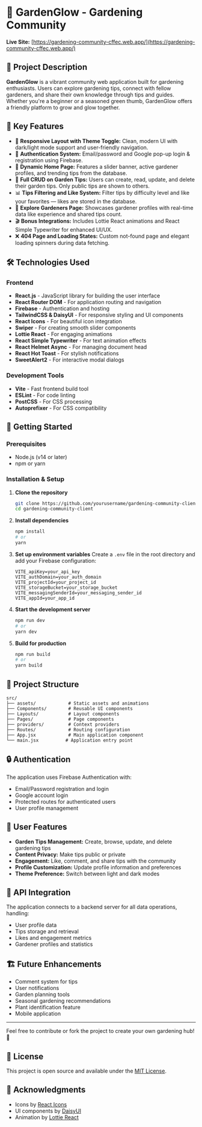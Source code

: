 # 🌿 GardenGlow - Gardening Community

**Live Site:** [https://gardening-community-cffec.web.app/](https://gardening-community-cffec.web.app/)

## 🌟 Project Description

**GardenGlow** is a vibrant community web application built for gardening enthusiasts. Users can explore gardening tips, connect with fellow gardeners, and share their own knowledge through tips and guides. Whether you're a beginner or a seasoned green thumb, GardenGlow offers a friendly platform to grow and glow together.

## 🚀 Key Features

- 🧱 **Responsive Layout with Theme Toggle:** Clean, modern UI with dark/light mode support and user-friendly navigation.
- 🔐 **Authentication System:** Email/password and Google pop-up login & registration using Firebase.
- 🏡 **Dynamic Home Page:** Features a slider banner, active gardener profiles, and trending tips from the database.
- 🌱 **Full CRUD on Garden Tips:** Users can create, read, update, and delete their garden tips. Only public tips are shown to others.
- 📊 **Tips Filtering and Like System:** Filter tips by difficulty level and like your favorites — likes are stored in the database.
- 👥 **Explore Gardeners Page:** Showcases gardener profiles with real-time data like experience and shared tips count.
- 🎬 **Bonus Integrations:** Includes Lottie React animations and React Simple Typewriter for enhanced UI/UX.
- ❌ **404 Page and Loading States:** Custom not-found page and elegant loading spinners during data fetching.

## 🛠️ Technologies Used

### Frontend
- **React.js** - JavaScript library for building the user interface
- **React Router DOM** - For application routing and navigation
- **Firebase** - Authentication and hosting
- **TailwindCSS & DaisyUI** - For responsive styling and UI components
- **React Icons** - For beautiful icon integration
- **Swiper** - For creating smooth slider components
- **Lottie React** - For engaging animations
- **React Simple Typewriter** - For text animation effects
- **React Helmet Async** - For managing document head
- **React Hot Toast** - For stylish notifications
- **SweetAlert2** - For interactive modal dialogs

### Development Tools
- **Vite** - Fast frontend build tool
- **ESLint** - For code linting
- **PostCSS** - For CSS processing
- **Autoprefixer** - For CSS compatibility

## 🚀 Getting Started

### Prerequisites
- Node.js (v14 or later)
- npm or yarn

### Installation & Setup

1. **Clone the repository**
   ```bash
   git clone https://github.com/yourusername/gardening-community-client.git
   cd gardening-community-client
   ```

2. **Install dependencies**
   ```bash
   npm install
   # or 
   yarn
   ```

3. **Set up environment variables**
   Create a `.env` file in the root directory and add your Firebase configuration:
   ```
   VITE_apiKey=your_api_key
   VITE_authDomain=your_auth_domain
   VITE_projectId=your_project_id
   VITE_storageBucket=your_storage_bucket
   VITE_messagingSenderId=your_messaging_sender_id
   VITE_appId=your_app_id
   ```

4. **Start the development server**
   ```bash
   npm run dev
   # or
   yarn dev
   ```

5. **Build for production**
   ```bash
   npm run build
   # or
   yarn build
   ```

## 📁 Project Structure

```
src/
├── assets/            # Static assets and animations
├── Components/        # Reusable UI components
├── Layouts/           # Layout components
├── Pages/             # Page components
├── providers/         # Context providers
├── Routes/            # Routing configuration
├── App.jsx            # Main application component
└── main.jsx          # Application entry point
```

## 🔒 Authentication

The application uses Firebase Authentication with:
- Email/Password registration and login
- Google account login
- Protected routes for authenticated users
- User profile management

## 👥 User Features

- **Garden Tips Management:** Create, browse, update, and delete gardening tips
- **Content Privacy:** Make tips public or private
- **Engagement:** Like, comment, and share tips with the community
- **Profile Customization:** Update profile information and preferences
- **Theme Preference:** Switch between light and dark modes

## 🔄 API Integration

The application connects to a backend server for all data operations, handling:
- User profile data
- Tips storage and retrieval
- Likes and engagement metrics
- Gardener profiles and statistics

## 🏗️ Future Enhancements

- Comment system for tips
- User notifications
- Garden planning tools
- Seasonal gardening recommendations
- Plant identification feature
- Mobile application

---

Feel free to contribute or fork the project to create your own gardening hub! 🌸

## 📝 License

This project is open source and available under the [MIT License](LICENSE).

## 🙏 Acknowledgments

- Icons by [React Icons](https://react-icons.github.io/react-icons/)
- UI components by [DaisyUI](https://daisyui.com/)
- Animation by [Lottie React](https://github.com/Gamote/lottie-react)
